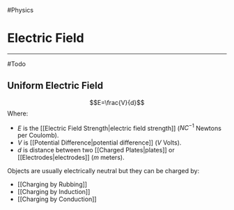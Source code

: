 #Physics 

# Electric Field
---
#Todo 

## Uniform Electric Field
$$E=\frac{V}{d}$$
Where: 
- $E$ is the [[Electric Field Strength|electric field strength]] ($NC^{-1}$ Newtons per Coulomb).
- $V$ is [[Potential Difference|potential difference]] ($V$ Volts).
- $d$ is distance between two [[Charged Plates|plates]] or [[Electrodes|electrodes]] ($m$ meters).

Objects are usually electrically neutral but they can be charged by:
- [[Charging by Rubbing]]
- [[Charging by Induction]]
- [[Charging by Conduction]]